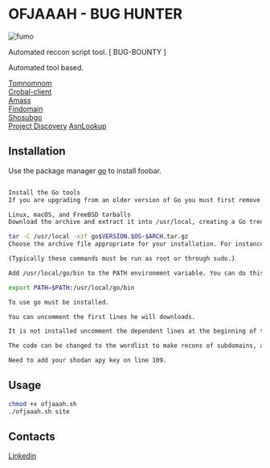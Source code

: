 # OFJAAAH - BUG HUNTER 

![fumo](https://user-images.githubusercontent.com/28729614/85740384-960ad800-b6cf-11ea-943f-ac4d86481728.gif)


Automated reccon script tool. [ BUG-BOUNTY ]

Automated tool based.

[Tomnomnom](https://github.com/tomnomnom/)  
[Crobal-client](https://sonar.omnisint.io/)  
[Amass](https://github.com/OWASP/Amass)  
[Findomain](https://github.com/Edu4rdSHL/findomain)  
[Shosubgo](https://github.com/incogbyte/shosubgo)   
[Project Discovery](https://github.com/projectdiscovery/)
[AsnLookup](https://gist.github.com/nitefood/1eba4183012dcca0f082535f0eb128db)


## Installation

Use the package manager [go](https://golang.org/doc/install) to install foobar.

```bash

Install the Go tools
If you are upgrading from an older version of Go you must first remove the existing version.

Linux, macOS, and FreeBSD tarballs
Download the archive and extract it into /usr/local, creating a Go tree in /usr/local/go. For example:

tar -C /usr/local -xzf go$VERSION.$OS-$ARCH.tar.gz
Choose the archive file appropriate for your installation. For instance, if you are installing Go version 1.2.1 for 64-bit x86 on Linux, the archive you want is called go1.2.1.linux-amd64.tar.gz.

(Typically these commands must be run as root or through sudo.)

Add /usr/local/go/bin to the PATH environment variable. You can do this by adding this line to your /etc/profile (for a system-wide installation) or $HOME/.profile:

export PATH=$PATH:/usr/local/go/bin

To use go must be installed.

You can uncomment the first lines he will downloads.

It is not installed uncomment the dependent lines at the beginning of the code to download the scripts.

The code can be changed to the wordlist to make recons of subdomains, adding your directory.

Need to add your shodan apy key on line 109.

```

## Usage

```bash
chmod +x ofjaaah.sh
./ofjaaah.sh site
```

## Contacts
[Linkedin](https://www.linkedin.com/in/atjunior/)

